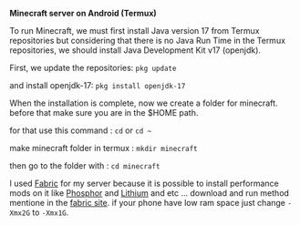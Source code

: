 **Minecraft server on Android (Termux)**

To run Minecraft, we must first install Java version 17 from Termux repositories but considering that there is no Java Run Time in the Termux repositories, we should install Java Development Kit v17 (openjdk).

First, we update the repositories:
`pkg update`

and install openjdk-17:
 `pkg install openjdk-17`
 
When the installation is complete, now we create a folder for minecraft.
before that make sure you are in the $HOME path.

for that use this command :
`cd`
or 
`cd ~`

make minecraft folder in termux :
`mkdir minecraft`

then go to the folder with :
`cd minecraft`

I used [Fabric](https://fabricmc.net/use/server/) for my server because it is possible to install performance mods on it like [Phosphor](https://www.curseforge.com/minecraft/mc-mods/phosphor) and [Lithium](https://www.curseforge.com/minecraft/mc-mods/lithium) and etc ...
download and run method mentione in the [fabric site](https://fabricmc.net/use/server/).
if your phone have low ram space just change `-Xmx2G` to `-Xmx1G`.

